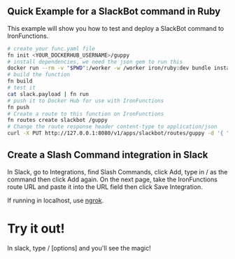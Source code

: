## Quick Example for a SlackBot command in Ruby

This example will show you how to test and deploy a SlackBot command to IronFunctions.

```sh
# create your func.yaml file
fn init <YOUR_DOCKERHUB_USERNAME>/guppy
# install dependencies, we need the json gem to run this
docker run --rm -v "$PWD":/worker -w /worker iron/ruby:dev bundle install --standalone --clean
# build the function
fn build
# test it
cat slack.payload | fn run
# push it to Docker Hub for use with IronFunctions
fn push
# Create a route to this function on IronFunctions
fn routes create slackbot /guppy
# Change the route response header content-type to application/json
curl -X PUT http://127.0.0.1:8080/v1/apps/slackbot/routes/guppy -d '{ "route": { "headers": { "Content-type": ["application/json"] } } }'
```

## Create a Slash Command integration in Slack

In Slack, go to Integrations, find Slash Commands, click Add, type in / as the command then click Add again. On the next page, take the IronFunctions route URL and paste it into the URL field then click Save Integration.

If running in localhost, use [ngrok](https://github.com/inconshreveable/ngrok).

# Try it out!

In slack, type /<COMMAND> [options] and you'll see the magic!


